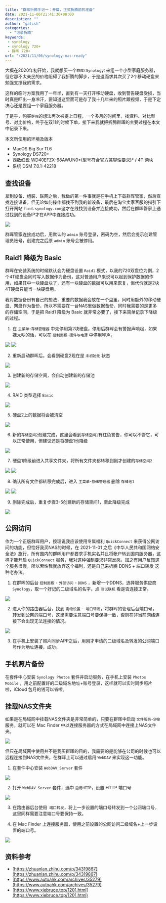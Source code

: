 ```yaml
---
title: "群晖折腾手记一：开篇，正式折腾前的准备"
date: 2021-11-06T21:41:30+08:00
description: ""
author: "gafish"
categories:
  - "记录折腾"
keywords:
 - synology
 - synology 720+
 - 群晖 720+
url: "/2021/11/06/synology-nas-ready"
---
```


大概在2020年初开始，我就想买一个`群晖(Synology)`来组一个小型家庭服务器，但它那不太亲民的价格阻碍了我折腾的脚步，于是退而求其次买了2个移动硬盘来勉强支撑我的需求。

这样的临时方案我用了一年半，直到有一天打开移动硬盘，收到警告硬盘受损，当时真是吓出一身冷汗，要知道这里面可是存了我十几年来的照片跟视频，于是下定决心还是要组一个家庭服务器。

于是乎，购买`群晖`的想法再次被提上日程，一个多月的时间里，找资料、对比型号、对比价格，终于在双11的时候下单，接下来我就把折腾群晖的主要过程在本文中记录下来。

本文所使用的环境及版本

- MacOS Big Sur 11.6
- Synology DS720+
- 西数红盘 WD40EFZX-68AWUN0*(型号符合官方兼容性要求)* / 4T 两块
- 系统 DSM 7.0.1-42218

## 查找设备

拿到设备、组装、联网之后，我做的第一件事就是在手机上下载群晖管家，然后查找连接设备，但无论如何操作都找不到我的新设备，最后在淘宝卖家客服的指引下打开网站 `find.synology.com`这才在线找到设备并连接成功，然后在群晖管家上通过找到的设备IP才在APP中连接成功。

![](/images/2021-11-06-synology-nas-ready/4.jpg)

群晖管家连接成功后，用默认的 `admin` 账号登录，密码为空，然后会提示创建管理员账号，创建完之后原 `admin` 账号会被停用。

## Raid1 降级为 Basic

群晖在安装系统的时候默认会为硬盘设置 `Raid1` 模式，以我的720双盘位为例，2个4T硬盘会同时写入数据作为备份，这对普通用户来说可以起到保护数据的作用，如果其中一块硬盘块了，还有一块硬盘的数据可以用来恢复，但代价就是2块4T硬盘只能当一块硬盘用。

我对数据备份有自己的想法，重要的数据我会放在一个盘里，同时用额外的移动硬盘、网盘作为备份，所以不需要在一台NAS里做数据备份，同时我需要的是更多的存储空间，于是把 Raid1 降级为 Basic 就非常必要了，接下来简单记录下降级的过程。

1. 在 `主菜单`-`存储管理器` 中先停用第2块硬盘，停用后群晖会有警报声响起，如果嫌太吵的话，可以在  `控制面板`-`硬件与电源` 中停用哔声。

![](/images/2021-11-06-synology-nas-ready/9.jpg)
![](/images/2021-11-06-synology-nas-ready/10.jpg)

2. 重新启动群晖后，会看到硬盘2现在是 `未初始化` 状态

![](/images/2021-11-06-synology-nas-ready/11.jpg)

3. 创建新的存储空间，会自动创建新的存储池

![](/images/2021-11-06-synology-nas-ready/12.jpg)

4. RAID 类型选择 `Basic`

![](/images/2021-11-06-synology-nas-ready/13.jpg)

5. 硬盘2上的数据将会被清空

![](/images/2021-11-06-synology-nas-ready/14.jpg)

6. 新的`存储空间2`创建完成，这里会看到`存储空间1`有红色警告，你可以不管它，可以正常使用，但建议还是将硬盘1也降级

![](/images/2021-11-06-synology-nas-ready/15.jpg)

7. 硬盘1降级前进入共享文件夹，将所有文件夹都转移到刚才创建的`存储空间2`

![](/images/2021-11-06-synology-nas-ready/16.jpg)
![](/images/2021-11-06-synology-nas-ready/17.jpg)

8. 确认所有文件都转移完成后，进入 `主菜单`-`存储管理器` 删除 `存储池1`  

![](/images/2021-11-06-synology-nas-ready/18.jpg)
![](/images/2021-11-06-synology-nas-ready/19.jpg)

9. 删除完成后，重复步骤3-5创建新的存储空间1，至此降级完成

![](/images/2021-11-06-synology-nas-ready/20.jpg)

## 公网访问

作为一个正版群晖用户，按理说我应该使用专属福利 `QuickConnect` 来获得公网访问的功能，但恰好我买NAS的时候，在 2021-11-01 之后《中华人民共和国网络安全法》施行，所有国内的群晖用户都要求手机实名并且将帐户转到国内服务器，这样才能开启 `QuickConnect` 服务，我对这种强制要求非常反感，加之有用户反馈这个服务很慢，所以索性我就放弃这个福利，还是自己来折腾 DDNS + 端口转发 这种老办法。

1. 在群晖的后台 `控制面板` - `外部访问` - `DDNS` ，新增一个DDNS，选择服务供应商 `Synology`，取一个好记的二级域名的名字，点 `测试联机` 看是否连接正常。

![](/images/2021-11-06-synology-nas-ready/1.jpg)

2. 进入你的路由器后台，找到 `高级设置` -` 端口转发`，将群晖的管理后台端口号，转发到公网的端口号，这里需要注意端口号要保持一致，否则在非当前网络连接下会出现无法连接的情况。

![](/images/2021-11-06-synology-nas-ready/2.jpg)

3. 在手机上安装了照片同步APP之后，用刚才申请的二级域名及转发的公网端口号作为地址连接，成功。

## 手机照片备份

在套件中心安装 `Synology Photos` 套件并启动服务，在手机上安装 `Photos Mobile` ，用之前配置好的二级域名地址+账号登录，这样就可以实时同步照片啦，iCloud 包月的钱可以省啦。

## 挂载NAS文件夹

如果是在局域网中挂载NAS文件夹是非常简单的，只要在群晖中启动 `文件服务`-`SMB` 服务，就可以在 Mac Finder 中以连接服务器的方式在局域网中连接上NAS文件夹。

![](/images/2021-11-06-synology-nas-ready/8.jpg)

但只在局域网中使用并不是我买群晖的目的，我需要的是能够在公司的时候也可以远程连接到NAS文件夹，在群晖上可以通过启用 `WebDAV` 来实现这一功能。

1. 在套件中心安装 `WebDAV Server` 套件

![](/images/2021-11-06-synology-nas-ready/5.jpg)

2. 打开 `WebDAV Server` 套件，选中 `启用HTTP`，设置 HTTP 端口号

![](/images/2021-11-06-synology-nas-ready/6.jpg)

3. 在路由器后台使用` 端口转发`，将上一步设置的端口号转发到一个公网端口号，这里同样需要注意端口号要保持一致。

4. 在 Mac Finder 上连接服务器，使用之前设置的公网访问二级域名+上一步设置的端口号。

![](/images/2021-11-06-synology-nas-ready/7.jpg)

## 资料参考

- [https://zhuanlan.zhihu.com/p/34319867](https://zhuanlan.zhihu.com/p/34319867)
- [https://www.autoahk.com/archives/35279](https://www.autoahk.com/archives/35279)
- [https://www.xiebruce.top/1201.html](https://www.xiebruce.top/1201.html)